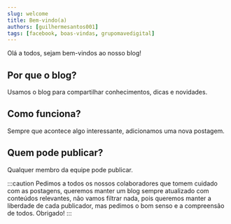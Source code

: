 ```yaml
---
slug: welcome
title: Bem-vindo(a)
authors: [guilhermesantos001]
tags: [facebook, boas-vindas, grupomavedigital]
---
```


Olá a todos, sejam bem-vindos ao nosso blog!

## Por que o blog?

Usamos o blog para compartilhar conhecimentos, dicas e novidades.

## Como funciona?

Sempre que acontece algo interessante, adicionamos uma nova postagem.

## Quem pode publicar?

Qualquer membro da equipe pode publicar.

:::caution
Pedimos a todos os nossos colaboradores que tomem cuidado com as postagens, queremos manter um blog sempre atualizado com conteúdos relevantes, não vamos filtrar nada, pois queremos manter a liberdade de cada publicador, mas pedimos o bom senso e a compreensão de todos. Obrigado!
:::
